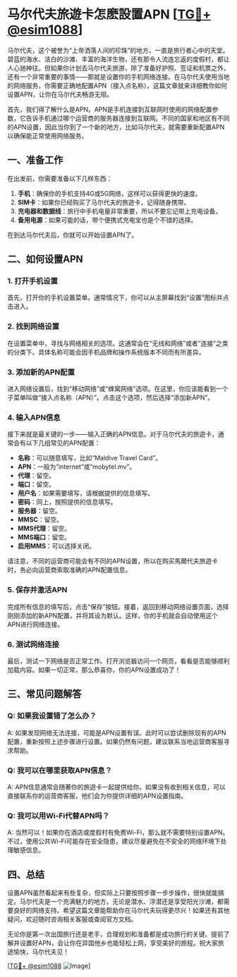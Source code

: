 # 马尔代夫旅遊卡怎麽設置APN [[TG💪+ @esim1088](https://t.me/s/esim1088)]

马尔代夫，这个被誉为“上帝洒落人间的珍珠”的地方，一直是旅行者心中的天堂。碧蓝的海水、洁白的沙滩、丰富的海洋生物，还有那令人流连忘返的度假村，都让人心驰神往。但如果你计划去马尔代夫旅游，除了准备好护照、签证和机票之外，还有一个非常重要的事情——那就是设置你的手机网络连接。在马尔代夫使用当地的网络服务，你需要正确地配置APN（接入点名称）。这篇文章就来详细教你如何设置APN，让你在马尔代夫畅游无阻。

首先，我们得了解什么是APN。APN是手机连接到互联网时使用的网络配置参数，它告诉手机通过哪个运营商的服务器连接到互联网。不同的国家和地区有不同的APN设置，因此当你到了一个新的地方，比如马尔代夫，就需要重新配置APN以确保能正常使用网络服务。

## 一、准备工作

在出发前，你需要准备以下几样东西：

1. **手机**：确保你的手机支持4G或5G网络，这样可以获得更快的速度。
2. **SIM卡**：如果你已经购买了马尔代夫的旅遊卡，记得随身携带。
3. **充电器和数据线**：旅行中手机电量非常重要，所以不要忘记带上充电设备。
4. **备用电源**：如果可能的话，带个便携式充电宝也是个不错的选择。

在到达马尔代夫后，你就可以开始设置APN了。

## 二、如何设置APN

### 1. 打开手机设置

首先，打开你的手机设置菜单。通常情况下，你可以从主屏幕找到“设置”图标并点击进入。

### 2. 找到网络设置

在设置菜单中，寻找与网络相关的选项。这通常会在“无线和网络”或者“连接”之类的分类下。具体名称可能会因手机品牌和操作系统版本不同而有所差异。

### 3. 添加新的APN配置

进入网络设置后，找到“移动网络”或“蜂窝网络”选项。在这里，你应该能看到一个子菜单叫做“接入点名称（APN）”。点击这个选项，然后选择“添加新APN”。

### 4. 输入APN信息

接下来就是最关键的一步——输入正确的APN信息。对于马尔代夫的旅遊卡，通常会有以下几组常见的APN配置：

- **名称**：可以随意填写，比如“Maldive Travel Card”。
- **APN**：一般为“internet”或“mobytel.mv”。
- **代理**：留空。
- **端口**：留空。
- **用户名**：如果需要填写，请根据提供的信息填写。
- **密码**：同上，按照提供的信息填写。
- **服务器**：留空。
- **MMSC**：留空。
- **MMS代理**：留空。
- **MMS端口**：留空。
- **启用MMS**：可以选择关闭。

请注意，不同的运营商可能会有不同的APN设置，所以在购买馬爾代夫旅遊卡时，务必向运营商索取准确的APN配置信息。

### 5. 保存并激活APN

完成所有信息的填写后，点击“保存”按钮。接着，返回到移动网络设置页面，选择刚刚添加的新APN配置，并将其设为默认。这样，你的手机就会自动使用这个APN进行网络连接。

### 6. 测试网络连接

最后，测试一下网络是否正常工作。打开浏览器访问一个网页，看看是否能够顺利加载内容。如果一切正常，那么恭喜你，你的APN设置成功了！

## 三、常见问题解答

### Q: 如果我设置错了怎么办？

A: 如果发现网络无法连接，可能是APN设置有误。此时可以尝试删除现有的APN配置，重新按照上述步骤进行设置。如果仍然有问题，建议联系当地运营商客服寻求帮助。

### Q: 我可以在哪里获取APN信息？

A: APN信息通常会随著你的旅遊卡一起提供给你。如果没有收到相关信息，可以直接联系你的运营商客服，他们会为你提供详细的APN设置指南。

### Q: 我可以用Wi-Fi代替APN吗？

A: 当然可以！如果你在酒店或度假村有免费Wi-Fi，那么就不需要特别设置APN。不过，使用公共Wi-Fi可能存在安全隐患，建议尽量避免在不安全的网络环境下处理敏感信息。

## 四、总结

设置APN虽然看起来有些复杂，但实际上只要按照步骤一步步操作，很快就能搞定。马尔代夫是一个充满魅力的地方，无论是潜水、浮潜还是享受阳光沙滩，都需要良好的网络支持。希望这篇文章能帮助你在马尔代夫玩得更尽兴！如果还有其他疑问，欢迎随时咨询相关客服或查阅官方文档。

无论你是第一次出国旅行还是老手，合理规划和准备都是成功旅行的关键。提前了解并设置好APN，会让你在异国他乡也能轻松上网，享受美好的旅程。祝大家旅途愉快，马尔代夫见！

[[TG💪+ @esim1088](https://t.me/s/esim1088) ![Image](https://i.postimg.cc/4NQfJmqS/Snipaste-2025-05-13-00-14-12.png)]